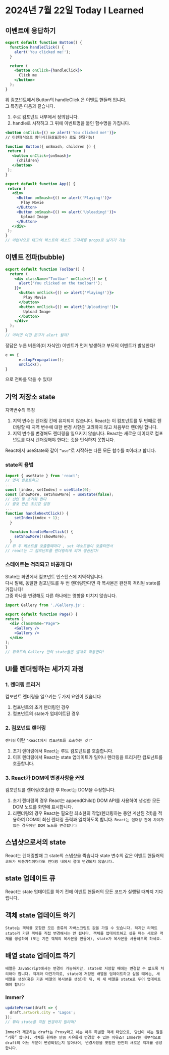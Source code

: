 # 2024년 7월 22일 Today I Learned

## 이벤트에 응답하기
```jsx
export default function Button() {
  function handleClick() {
    alert('You clicked me!');
  }

  return (
    <button onClick={handleClick}>
      Click me
    </button>
  );
}
```
위 컴포넌트에서 Button의 handleClick 은 이벤트 핸들러 입니다.   
그 특징은 다음과 같습니다.   
1. 주로 컴포넌트 내부에서 정의됩니다.
2. handle로 시작하고 그 뒤에 이벤트명을 붙인 함수명을 가집니다.   
 ```jsx
 <button onClick={() => alert('You clicked me!')}>
 // 이런형식으로 람다식(화살표함수) 로도 전달가능!
 ```
 ```jsx
function Button({ onSmash, children }) {
  return (
    <button onClick={onSmash}>
      {children}
    </button>
  );
}

export default function App() {
  return (
    <div>
      <Button onSmash={() => alert('Playing!')}>
        Play Movie
      </Button>
      <Button onSmash={() => alert('Uploading!')}>
        Upload Image
      </Button>
    </div>
  );
}
// 이런식으로 태그의 텍스트와 메소드 그자체를 props로 넘기기 가능
 ```

 ## 이벤트 전파(bubble)
```jsx
export default function Toolbar() {
  return (
    <div className="Toolbar" onClick={() => {
      alert('You clicked on the toolbar!');
    }}>
      <button onClick={() => alert('Playing!')}>
        Play Movie
      </button>
      <button onClick={() => alert('Uploading!')}>
        Upload Image
      </button>
    </div>
  );
}
// 이러면 어떤 문구가 alert 될까?
```
정답은 누른 버튼의(더 자식인) 이벤트가 먼저 발생하고 부모의 이벤트가 발생한다!

```jsx
e => {
      e.stopPropagation();
      onClick();
}
``` 
으로 전파를 막을 수 있다!

## 기억 저장소 state
지역변수의 특징 
1. 지역 변수는 렌더링 간에 유지되지 않습니다.  React는 이 컴포넌트를 두 번째로 렌더링할 때 지역 변수에 대한 변경 사항은 고려하지 않고 처음부터 렌더링 합니다.
2. 지역 변수를 변경해도 렌더링을 일으키지 않습니다. React는 새로운 데이터로 컴포넌트를 다시 렌더링해야 한다는 것을 인식하지 못합니다.

React에서 useState와 같이 `“use”`로 시작하는 다른 모든 함수를 `훅`이라고 합니다.

### state의 용법
```jsx
import { useState } from 'react';
// 먼저 임포트하고
...
const [index, setIndex] = useState(0);
const [showMore, setShowMore] = useState(false);
// 선언 및 초기화 한다
// 괄호 안은 초깃값 설정
...
function handleNextClick() {
    setIndex(index + 1);
  }

  function handleMoreClick() {
    setShowMore(!showMore);
  }
// 위 두 메소드를 호출할때마다 , set 메소드들이 호출되면서 
// react는 그 컴포넌트를 렌더링하게 되어 갱신된다!

```
### 스테이트는 격리되고 비공개 다!
State는 화면에서 컴포넌트 인스턴스에 지역적입니다.   
  다시 말해, 동일한 컴포넌트를 두 번 렌더링한다면 각 복사본은 완전히 격리된 state를 가집니다!    
  그중 하나를 변경해도 다른 하나에는 영향을 미치지 않습니다.
  ```jsx
import Gallery from './Gallery.js';

export default function Page() {
  return (
    <div className="Page">
      <Gallery />
      <Gallery />
    </div>
  );
}
// 위코드의 Gallery 안의 state들은 별개로 작동한다!
  ```

  ## UI를 렌더링하는 세가지 과정

  ### 1. 렌더링 트리거

컴포넌트 렌더링을 일으키는 두가지 요인이 있습니다
1. 컴포넌트의 초기 렌더링인 경우
2. 컴포넌트의 state가 업데이트된 경우

  ### 2. 컴포넌트 렌더링
`렌더링` 이란 `"React에서 컴포넌트를 호출하는 것!"`
1. 초기 렌더링에서 React는 루트 컴포넌트를 호출합니다.
2. 이후 렌더링에서 React는 state 업데이트가 일어나 렌더링을 트리거한 컴포넌트를 호출합니다.
  ### 3. React가 DOM에 변경사항을 커밋 
컴포넌트를 렌더링(호출)한 후 React는 DOM을 수정합니다.

1. 초기 렌더링의 경우 React는 appendChild() DOM API를 사용하여 생성한 모든 DOM 노드를 화면에 표시합니다.
2. 리렌더링의 경우 React는 필요한 최소한의 작업(렌더링하는 동안 계산된 것!)을 적용하여 DOM이 최신 렌더링 출력과 일치하도록 합니다.
`React는 렌더링 간에 차이가 있는 경우에만 DOM 노드를 변경합니다`

## 스냅샷으로서의 state
React는 렌더링할때 그 state의 스냅샷을 찍습니다
state 변수의 값은 이벤트 핸들러의 `코드가 비동기적이더라도 렌더링 내에서 절대 변경되지 않습니다.` 

## state 업데이트 큐
React는 state 업데이트를 하기 전에 이벤트 핸들러의 모든 코드가 실행될 때까지 기다립니다. 

## 객체 state 업데이트 하기
`State는 객체를 포함한 모든 종류의 자바스크립트 값을 가질 수 있습니다. 하지만 리액트 state가 가진 객체를 직접 변경해서는 안 됩니다. 객체를 업데이트하고 싶을 때는 새로운 객체를 생성하여 (또는 기존 객체의 복사본을 만들어), state가 복사본을 사용하도록 하세요.`

## 배열 state 업데이트 하기
`배열은 JavaScript에서는 변경이 가능하지만, state로 저장할 때에는 변경할 수 없도록 처리해야 합니다. 객체와 마찬가지로, state에 저장된 배열을 업데이트하고 싶을 때에는, 새 배열을 생성(혹은 기존 배열의 복사본을 생성)한 뒤, 이 새 배열을 state로 두어 업데이트해야 합니다`

### Immer?
```jsx
updatePerson(draft => {
  draft.artwork.city = 'Lagos';
});
// 뭐야 state를 직접 변경하지 말라며?
```
`Immer가 제공하는 draft는 Proxy라고 하는 아주 특별한 객체 타입으로, 당신이 하는 일을 “기록” 합니다. 객체를 원하는 만큼 자유롭게 변경할 수 있는 이유죠! Immer는 내부적으로 draft의 어느 부분이 변경되었는지 알아내어, 변경사항을 포함한 완전히 새로운 객체를 생성합니다.`